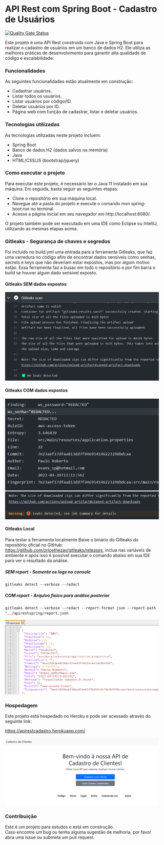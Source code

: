 # API Rest com Spring Boot - Cadastro de Usuários

[![Quality Gate Status](https://sonarcloud.io/api/project_badges/measure?project=PauloRobert_apirestspring&metric=alert_status)](https://sonarcloud.io/summary/new_code?id=PauloRobert_apirestspring)


Este projeto é uma API Rest construída com Java e Spring Boot para realizar o cadastro de usuários em um banco de dados H2. 
Ele utiliza as melhores práticas de desenvolvimento para garantir alta qualidade de código e escalabilidade.


### Funcionalidades

As seguintes funcionalidades estão atualmente em construção:

- Cadastrar usuários.
- Listar todos os usuários.
- Listar usuários por código/ID.
- Deletar usuários por ID.
- Página web com função de cadastrar, listar e deletar usuários.

### Tecnologias utilizadas

As tecnologias utilizadas neste projeto incluem:

- Spring Boot
- Banco de dados H2 (dados salvos na memória)
- Java 
- HTML/CSS/JS (bootstrap/jquery)

### Como executar o projeto

Para executar este projeto, é necessário ter o Java 11 instalado em sua máquina. 
Em seguida, basta seguir as seguintes etapas:

- Clone o repositório em sua máquina local.
- Navegue até a pasta do projeto e execute o comando mvn spring-boot:run no terminal.
- Acesse a página inicial em seu navegador em http://localhost:8080/.

O projeto também pode ser executado em uma IDE como Eclipse ou IntelliJ, utilizando as mesmas etapas acima.


### Gitleaks - Segurança de chaves e segredos

Foi incluido no build.yml uma entrada para a ferramenta Gitleaks, que faz uma varredura no código afim de encontrar dados sensiveis como senhas, secrets e keys que não deveriam estar expostos, mas por algum motivo estão.
Essa ferramenta faz a busac em todo o repositório e por fim barra o build se houver algum dado sensivel exposto.

#### Gitleaks SEM dados expostos
![img.png](img/gitleaks/img.png)

#### Gitleaks COM dados expostos
![img_1.png](img/gitleaks/img_1.png) ![img_2.png](img/gitleaks/img_2.png)

#### Gitleaks Local

Para testar a ferramenta localmente Baixe o binário do Gitleaks do repositório oficial no GitHub: https://github.com/zricethezav/gitleaks/releases, inclua nas variáveis de ambiente e após isso é possível executar o comando abaixo em sua IDE para ver o resultado da análise.

##### SEM report - Somente os logs no console
`gitleaks detect --verbose --redact`

##### COM report - Arquivo fisico para análise posterior
`gitleaks detect --verbose --redact --report-format json --report-path "../apirestspring/report.json`

![img.png](img/gitleaks/report.png)

### Hospedagem

Este projeto está hospedado no Heroku e pode ser acessado através do seguinte link:

 https://apirestcadastro.herokuapp.com/

![img.png](img/front/img.png)

### Contribuição

Este é um projeto para estudos e está em construção. <br/>
Caso encontre um bug ou tenha alguma sugestão de melhoria, por favor abra uma issue ou submeta um pull request.

